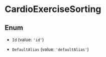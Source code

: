 # CardioExerciseSorting

## Enum


* `Id` (value: `'id'`)

* `DefaultAlias` (value: `'defaultAlias'`)

